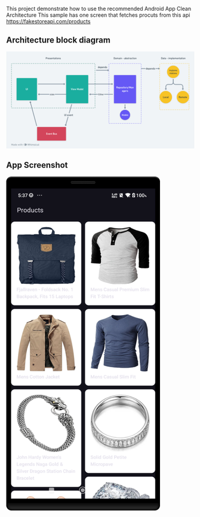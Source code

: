 This project demonstrate how to use the recommended Android App Clean Architecture
This sample has one screen that fetches procuts from this api https://fakestoreapi.com/products

## Architecture block diagram
![Android Architecture](/screenshots/clean_architecture.png "Clean Architecture")

## App Screenshot
<img src="/screenshots/screenshot.png" width="412" height="892"/>
